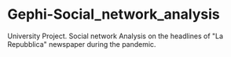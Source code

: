 # Gephi-Social_network_analysis
University Project. Social network Analysis on the headlines of "La Repubblica" newspaper during the pandemic.
